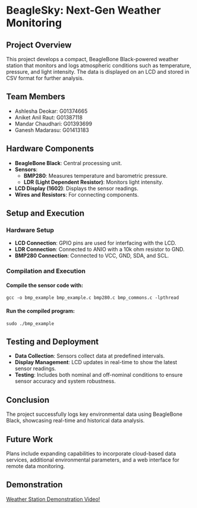 # BeagleSky: Next-Gen Weather Monitoring

## Project Overview
This project develops a compact, BeagleBone Black-powered weather station that monitors and logs atmospheric conditions such as temperature, pressure, and light intensity. The data is displayed on an LCD and stored in CSV format for further analysis.

## Team Members
- Ashlesha Deokar: G01374665
- Aniket Anil Raut: G01387118
- Mandar Chaudhari: G01393699
- Ganesh Madarasu: G01413183

## Hardware Components
- **BeagleBone Black**: Central processing unit.
- **Sensors**:
  - **BMP280**: Measures temperature and barometric pressure.
  - **LDR (Light Dependent Resistor)**: Monitors light intensity.
- **LCD Display (1602)**: Displays the sensor readings.
- **Wires and Resistors**: For connecting components.

## Setup and Execution
### Hardware Setup
- **LCD Connection**: GPIO pins are used for interfacing with the LCD.
- **LDR Connection**: Connected to ANIO with a 10k ohm resistor to GND.
- **BMP280 Connection**: Connected to VCC, GND, SDA, and SCL.

### Compilation and Execution

#### Compile the sensor code with:
    gcc -o bmp_example bmp_example.c bmp280.c bmp_commons.c -lpthread

#### Run the compiled program:
    sudo ./bmp_example

## Testing and Deployment
- **Data Collection**: Sensors collect data at predefined intervals.
- **Display Management**: LCD updates in real-time to show the latest sensor readings.
- **Testing**: Includes both nominal and off-nominal conditions to ensure sensor accuracy and system robustness.

## Conclusion
The project successfully logs key environmental data using BeagleBone Black, showcasing real-time and historical data analysis.

## Future Work
Plans include expanding capabilities to incorporate cloud-based data services, additional environmental parameters, and a web interface for remote data monitoring.

## Demonstration
[Weather Station Demonstration Video!](https://drive.google.com/file/d/1Ji34xWXW-_yL10AchFpvq3xL-OhcE11y/view)



